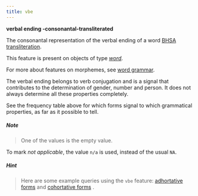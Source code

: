 ```yaml
---
title: vbe
---
```


**verbal ending -consonantal-transliterated**

The consonantal representation of the verbal ending of a word
[BHSA transliteration]({{site.shebanq}}/static/docs/BHSA-transcription.pdf).

This feature is present on objects of type [*word*](otype).

For more about features on morphemes, see [word grammar](0_wordgrammar).

The verbal ending belongs to verb conjugation and is a signal
that contributes to the determination of gender, number and person.
It does not always determine all these properties completely.

See the frequency table above for which forms signal to which grammatical properties, as far as it possible
to tell.

##### Note
> One of the values is the empty value.

To mark *not applicable*, the value `n/a` is used, instead of the usual `NA`.

##### Hint
> Here are some example queries using the `vbe` feature: 
[adhortative forms]({{site.shebanq}}/hebrew/text?mr=r&qw=q&iid=500)
and
[cohortative forms]({{site.shebanq}}/hebrew/text?mr=r&qw=q&iid=499) .
